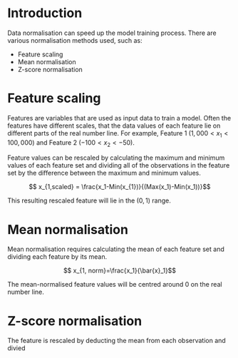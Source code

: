# Introduction
Data normalisation can speed up the model training process. There are various normalisation methods used, such as:
- Feature scaling
- Mean normalisation
- Z-score normalisation
# Feature scaling
Features are variables that are used as input data to train a model. Often the features have different scales, that the data values of each feature lie on different parts of the real number line. For example, Feature 1 ($1,000<x_1<100,000$) and Feature 2 ($-100<x_2<-50$). 

Feature values can be rescaled by calculating the maximum and minimum values of each feature set and dividing all of the observations in the feature set by the difference between the maximum and minimum values.

$$ x_{1,scaled} = \frac{x_1-Min(x_{1})}{(Max(x_1)-Min(x_1))}$$

This resulting rescaled feature will lie in the $(0,1)$ range. 

# Mean normalisation
Mean normalisation requires calculating the mean of each feature set and dividing each feature by its mean.

$$ x_{1, norm}=\frac{x_1}{\bar{x}_1}$$

The mean-normalised feature values will be centred around 0 on the real number line.

# Z-score normalisation
The feature is rescaled by deducting the mean from each observation and divied